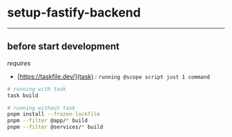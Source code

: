 # setup-fastify-backend

----

## before start development

_requires_
- [https://taskfile.dev/](task) : `running @scope script just 1 command`

```bash
# running with task
task build

# running without task
pnpm install --frozen-lockfile
pnpm --filter @app/* build
pnpm --filter @services/* build
```